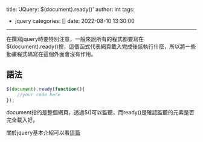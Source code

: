 title: 'JQuery: $(document).ready()'
author: int
tags:
  - jquery
categories: []
date: 2022-08-10 13:30:00
---
在撰寫jquery時要特別注意，一般來說所有的程式都要寫在 $(document).ready()裡，這個函式代表網頁載入完成後該執行什麼，所以將一些動畫程式碼寫在這個外面會沒有作用。

## 語法

```js
$(document).ready(function(){
	//your code here
});
```

document指的是整個網頁，透過$()可以監聽，而ready()是確認監聽的元素是否完全載入好。

關於jquery基本介紹可以看[這篇](https://huanginch.github.io/2022/07/29/JQuery-intro/)